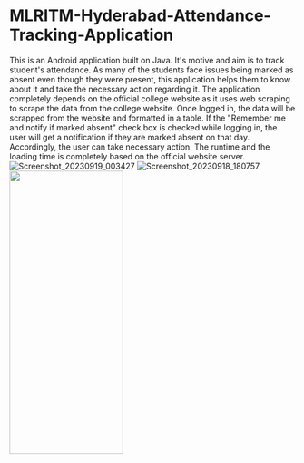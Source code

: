 # MLRITM-Hyderabad-Attendance-Tracking-Application
This is an Android application built on Java. It's motive and aim is to track student's attendance. As many of the students face issues being marked as absent even though they were present, this application helps them to know about it and take the necessary action regarding it.
The application completely depends on the official college website as it uses web scraping to scrape the data from the college website.
Once logged in, the data will be scrapped from the website and formatted in a table.
If the "Remember me and notify if marked absent" check box is checked while logging in, the user will get a notification if they are marked absent on that day.
Accordingly, the user can take necessary action.
The runtime and the loading time is completely based on the official website server.
![Screenshot_20230919_003427](https://github.com/Smustafa8152/MLRITM-Hyderabad-Attendance-Tracking-Application/assets/126283271/eadc9507-06c9-4397-b45d-00f2030d70dd)
![Screenshot_20230918_180757](https://github.com/Smustafa8152/MLRITM-Hyderabad-Attendance-Tracking-Application/assets/126283271/bd72f5b8-d5e4-4dbf-bc4e-83c6fd0dee56)
<img src="https://your-image-url.type](https://github.com/Smustafa8152/MLRITM-Hyderabad-Attendance-Tracking-Application/assets/126283271/18c385f4-322f-4e0d-a0fa-010a765f9118)https://github.com/Smustafa8152/MLRITM-Hyderabad-Attendance-Tracking-Application/assets/126283271/18c385f4-322f-4e0d-a0fa-010a765f9118" width="200" height="500">


